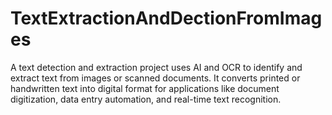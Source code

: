 # TextExtractionAndDectionFromImages
A text detection and extraction project uses AI and OCR to identify and extract text from images or scanned documents. It converts printed or handwritten text into digital format for applications like document digitization, data entry automation, and real-time text recognition.

